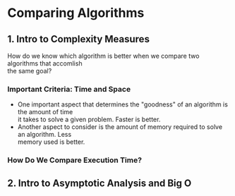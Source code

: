 # Comparing Algorithms

## 1. Intro to Complexity Measures
How do we know which algorithm is better when we compare two algorithms that accomlish<br />
the same goal?

### Important Criteria: Time and Space
- One important aspect that determines the "goodness" of an algorithm is the amount of time<br />
it takes to solve a given problem. Faster is better.<br />
- Another aspect to consider is the amount of memory required to solve an algorithm. Less<br />
memory used is better.

### How Do We Compare Execution Time?


## 2. Intro to Asymptotic Analysis and Big O


